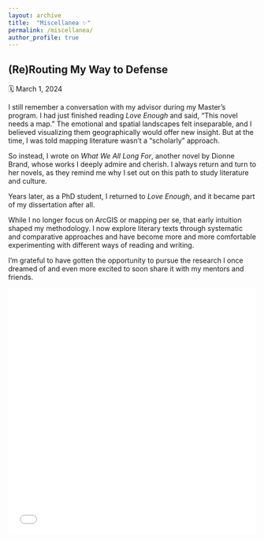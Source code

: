 ```yaml
---
layout: archive
title:  "Miscellanea ✨"
permalink: /miscellanea/
author_profile: true
---
```


## (Re)Routing My Way to Defense  
🗓️ March 1, 2024 

I still remember a conversation with my advisor during my Master’s program. I had just finished reading *Love Enough* and said, “This novel needs a map.” The emotional and spatial landscapes felt inseparable, and I believed visualizing them geographically would offer new insight. But at the time, I was told mapping literature wasn’t a “scholarly” approach.

So instead, I wrote on *What We All Long For*, another novel by Dionne Brand, whose works I deeply admire and cherish. I always return and turn to her novels, as they remind me why I set out on this path to study literature and culture.

Years later, as a PhD student, I returned to *Love Enough*, and it became part of my dissertation after all.

While I no longer focus on ArcGIS or mapping per se, that early intuition shaped my methodology. I now explore literary texts through systematic and comparative approaches and have become more and more comfortable experimenting with different ways of reading and writing.

I’m grateful to have gotten the opportunity to pursue the research I once dreamed of and even more excited to soon share it with my mentors and friends.


<iframe src="/images/defense.pdf#toolbar=0" width="100%" height="500px" style="border: none;"></iframe>

